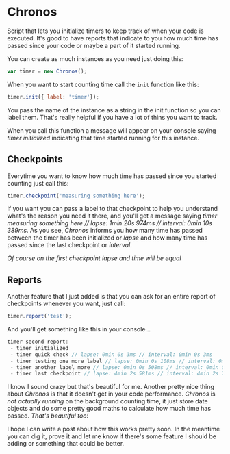 Chronos
=======

Script that lets you initialize timers to keep track of when your code is executed. It's good to have reports that indicate to you how much time has passed since your code or maybe a part of it started running.

You can create as much instances as you need just doing this:

```js
var timer = new Chronos();
```

When you want to start counting time call the `init` function like this:

```js
timer.init({ label: 'timer'});
```

You pass the name of the instance as a string in the init function so you can label them. That's really helpful if you have a lot of thins you want to track.

When you call this function a message will appear on your console saying *timer initialized* indicating that time started running for this instance.


Checkpoints
-----------

Everytime you want to know how much time has passed since you started counting just call this:

```js
timer.checkpoint('measuring something here');
```

If you want you can pass a label to that checkpoint to help you understand what's the reason you need it there, and you'll get a message saying *timer measuring something here // lapse: 1min 20s 974ms // interval: 0min 10s 389ms*. As you see, *Chronos* informs you how many time has passed between the timer has been initialized or _lapse_ and how many time has passed since the last checkpoint or _interval_.

_Of course on the first checkpoint lapse and time will be equal_


Reports
-------

Another feature that I just added is that you can ask for an entire report of checkpoints whenever you want, just call:

```js
timer.report('test');
```

And you'll get something like this in your console...

```js
timer second report:
 - timer initialized
 - timer quick check // lapse: 0min 0s 3ms // interval: 0min 0s 3ms
 - timer testing one more label // lapse: 0min 0s 108ms // interval: 0min 0s 105ms
 - timer another label more // lapse: 0min 0s 508ms // interval: 0min 0s 400ms
 - timer last checkpoint // lapse: 4min 2s 581ms // interval: 4min 2s 73ms
```

I know I sound crazy but that's beautiful for me. Another pretty nice thing about *Chronos* is that it doesn't get in your code performance. *Chronos* is _not actually running_ on the background counting time, it just store date objects and do some pretty good maths to calculate how much time has passed. *That's beautiful too!*

I hope I can write a post about how this works pretty soon. In the meantime you can dig it, prove it and let me know if there's some feature I should be adding or something that could be better.
